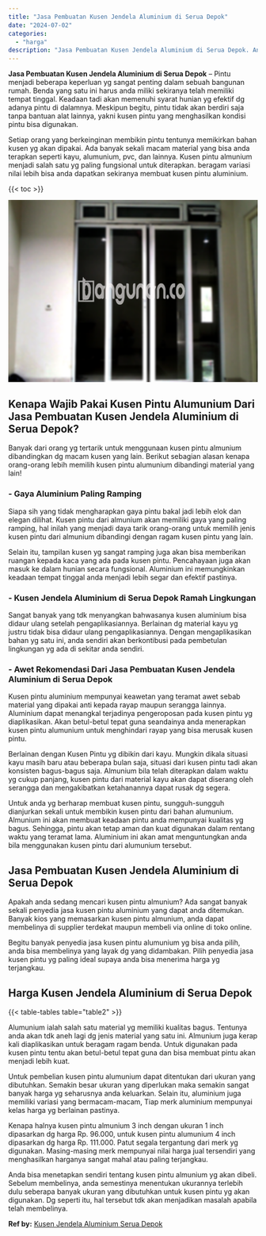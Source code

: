 ```yaml
---
title: "Jasa Pembuatan Kusen Jendela Aluminium di Serua Depok"
date: "2024-07-02"
categories: 
  - "harga"
description: "Jasa Pembuatan Kusen Jendela Aluminium di Serua Depok. Anda bisa menetapkan sendiri tentang kusen pintu almunium yg akan dibeli. Sebelum membelinya, anda sem..."
---
```


**Jasa Pembuatan Kusen Jendela Aluminium di Serua Depok** – Pintu menjadi beberapa keperluan yg sangat penting dalam sebuah bangunan rumah. Benda yang satu ini harus anda miliki sekiranya telah memiliki tempat tinggal. Keadaan tadi akan memenuhi syarat hunian yg efektif dg adanya pintu di dalamnya. Meskipun begitu, pintu tidak akan berdiri saja tanpa bantuan alat lainnya, yakni kusen pintu yang menghasilkan kondisi pintu bisa digunakan.

Setiap orang yang berkeinginan membikin pintu tentunya memikirkan bahan kusen yg akan dipakai. Ada banyak sekali macam material yang bisa anda terapkan seperti kayu, alumunium, pvc, dan lainnya. Kusen pintu almunium menjadi salah satu yg paling fungsional untuk diterapkan. beragam variasi nilai lebih bisa anda dapatkan sekiranya membuat kusen pintu aluminium.

{{< toc >}}

![Jasa Pembuatan Kusen Jendela Aluminium di Serua Depok](/images/harga-kusen-jendela-alumunium-39.png)

## Kenapa Wajib Pakai Kusen Pintu Alumunium Dari Jasa Pembuatan Kusen Jendela Aluminium di Serua Depok?

Banyak dari orang yg tertarik untuk menggunaan kusen pintu almunium dibandingkan dg macam kusen yang lain. Berikut sebagian alasan kenapa orang-orang lebih memilih kusen pintu alumunium dibandingi material yang lain!

### \- Gaya Aluminium Paling Ramping

Siapa sih yang tidak mengharapkan gaya pintu bakal jadi lebih elok dan elegan dilihat. Kusen pintu dari almunium akan memiliki gaya yang paling ramping, hal inilah yang menjadi daya tarik orang-orang untuk memilih jenis kusen pintu dari almunium dibandingi dengan ragam kusen pintu yang lain.

Selain itu, tampilan kusen yg sangat ramping juga akan bisa memberikan ruangan kepada kaca yang ada pada kusen pintu. Pencahayaan juga akan masuk ke dalam hunian secara fungsional. Aluminium ini memungkinkan keadaan tempat tinggal anda menjadi lebih segar dan efektif pastinya.

### \- Kusen Jendela Aluminium di Serua Depok Ramah Lingkungan

Sangat banyak yang tdk menyangkan bahwasanya kusen aluminium bisa didaur ulang setelah pengaplikasiannya. Berlainan dg material kayu yg justru tidak bisa didaur ulang pengaplikasiannya. Dengan mengaplikasikan bahan yg satu ini, anda sendiri akan berkontibusi pada pembetulan lingkungan yg ada di sekitar anda sendiri.

### \- Awet Rekomendasi Dari Jasa Pembuatan Kusen Jendela Aluminium di Serua Depok

Kusen pintu aluminium mempunyai keawetan yang teramat awet sebab material yang dipakai anti kepada rayap maupun serangga lainnya. Aluminium dapat menangkal terjadinya pengeroposan pada kusen pintu yg diaplikasikan. Akan betul-betul tepat guna seandainya anda menerapkan kusen pintu alumunium untuk menghindari rayap yang bisa merusak kusen pintu.

Berlainan dengan Kusen Pintu yg dibikin dari kayu. Mungkin dikala situasi kayu masih baru atau beberapa bulan saja, situasi dari kusen pintu tadi akan konsisten bagus-bagus saja. Almunium bila telah diterapkan dalam waktu yg cukup panjang, kusen pintu dari material kayu akan dapat diserang oleh serangga dan mengakibatkan ketahanannya dapat rusak dg segera.

Untuk anda yg berharap membuat kusen pintu, sungguh-sungguh dianjurkan sekali untuk membikin kusen pintu dari bahan alumunium. Almunium ini akan membuat keadaan pintu anda mempunyai kualitas yg bagus. Sehingga, pintu akan tetap aman dan kuat digunakan dalam rentang waktu yang teramat lama. Aluminium ini akan amat menguntungkan anda bila menggunakan kusen pintu dari alumunium tersebut.

## Jasa Pembuatan Kusen Jendela Aluminium di Serua Depok

Apakah anda sedang mencari kusen pintu almunium? Ada sangat banyak sekali penyedia jasa kusen pintu aluminium yang dapat anda ditemukan. Banyak kios yang memasarkan kusen pintu almunium, anda dapat membelinya di supplier terdekat maupun membeli via online di toko online.

Begitu banyak penyedia jasa kusen pintu alumunium yg bisa anda pilih, anda bisa membelinya yang layak dg yang didambakan. Pilih penyedia jasa kusen pintu yg paling ideal supaya anda bisa menerima harga yg terjangkau.

## Harga Kusen Jendela Aluminium di Serua Depok

{{< table-tables table="table2" >}}

Alumunium ialah salah satu material yg memiliki kualitas bagus. Tentunya anda akan tdk aneh lagi dg jenis material yang satu ini. Almunium juga kerap kali diaplikasikan untuk beragam ragam benda. Untuk digunakan pada kusen pintu tentu akan betul-betul tepat guna dan bisa membuat pintu akan menjadi lebih kuat.

Untuk pembelian kusen pintu alumunium dapat ditentukan dari ukuran yang dibutuhkan. Semakin besar ukuran yang diperlukan maka semakin sangat banyak harga yg seharusnya anda keluarkan. Selain itu, aluminium juga memiliki variasi yang bermacam-macam, Tiap merk aluminium mempunyai kelas harga yg berlainan pastinya.

Kenapa halnya kusen pintu almunium 3 inch dengan ukuran 1 inch dipasarkan dg harga Rp. 96.000, untuk kusen pintu alumunium 4 inch dipasarkan dg harga Rp. 111.000. Patut segala tergantung dari merk yg digunakan. Masing-masing merk mempunyai nilai harga jual tersendiri yang menghasilkan harganya sangat mahal atau paling terjangkau.

Anda bisa menetapkan sendiri tentang kusen pintu almunium yg akan dibeli. Sebelum membelinya, anda semestinya menentukan ukurannya terlebih dulu seberapa banyak ukuran yang dibutuhkan untuk kusen pintu yg akan digunakan. Dg seperti itu, hal tersebut tdk akan menjadikan masalah apabila telah membelinya.

**Ref by:** [Kusen Jendela Aluminium Serua Depok](https://id.wikipedia.org/wiki/Kusen)
